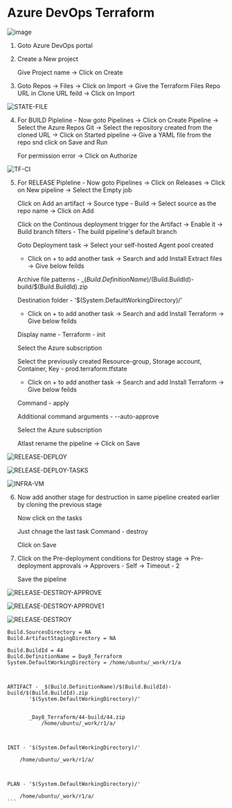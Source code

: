 # Azure DevOps Terraform

![image](https://github.com/Pavan-1997/Azure_DevOps_Terraform/assets/32020205/a4be0789-817c-4681-9f82-c23a1268a743)


1. Goto Azure DevOps portal


2. Create a New project 

	Give Project name -> Click on Create


3. Goto Repos -> Files -> Click on Import -> Give the Terraform Files Repo URL in Clone URL feild -> Click on Import 

![STATE-FILE](https://github.com/Pavan-1997/Azure_DevOps_Terraform/assets/32020205/dc5f70be-692c-4d9b-8e69-e857154766ee)


4. For BUILD Pipleline - Now goto Pipelines -> Click on Create Pipeline -> Select the Azure Repos Git -> Select the repository created from the cloned URL -> Click on Started pipeline -> Give a YAML file from the repo snd click on Save and Run 

	For permission error -> Click on Authorize

![TF-CI](https://github.com/Pavan-1997/Azure_DevOps_Terraform/assets/32020205/ba6dbe6c-37c6-4d60-ad71-41ecbde30681)


5. For RELEASE Pipleline - Now goto Pipelines -> Click on Releases -> Click on New pipeline -> Select the Empty job
	
	Click on Add an artifact -> Source type - Build -> Select source as the repo name -> Click on Add
	
	Click on the Continous deployment trigger for the Artifact -> Enable it -> Build branch filters - The build pipeline's default branch 
	
	Goto Deployment task -> Select your self-hosted Agent pool created 

	- Click on + to add another task -> Search and add Install Extract files -> Give below feilds
	
	Archive file patterns - _$(Build.DefinitionName)/$(Build.BuildId)-
							build/$(Build.BuildId).zip
	
	Destination folder - '$(System.DefaultWorkingDirectory)/'
	
	
	- Click on + to add another task -> Search and add Install Terraform -> Give below feilds
	
	Display name - Terraform - init
	
	Select the Azure subscription
	
	Select the previously created Resource-group, Storage account, Container, Key - prod.terraform.tfstate
	
	- Click on + to add another task -> Search and add Install Terraform -> Give below feilds

	Command - apply 
	
	Additional command arguments - --auto-approve
	
	Select the Azure subscription
	
	Atlast rename the pipeline -> Click on Save

![RELEASE-DEPLOY](https://github.com/Pavan-1997/Azure_DevOps_Terraform/assets/32020205/85b3b9bb-5e25-4e2a-a0d4-ff97cd64032c)

![RELEASE-DEPLOY-TASKS](https://github.com/Pavan-1997/Azure_DevOps_Terraform/assets/32020205/6067b2c3-0df9-41e7-ac9e-c0034faee649)

![INFRA-VM](https://github.com/Pavan-1997/Azure_DevOps_Terraform/assets/32020205/4734defa-cc95-427d-859e-311c5a301d13)


6. Now add another stage for destruction in same pipeline created earlier by cloning the previous stage

	Now click on the tasks
	
	Just chnage the last task Command - destroy 
	
	Click on Save


7. Click on the Pre-deployment conditions for Destroy stage -> Pre-deployment approvals -> Approvers - Self -> Timeout - 2

	Save the pipeline

![RELEASE-DESTROY-APPROVE](https://github.com/Pavan-1997/Azure_DevOps_Terraform/assets/32020205/0c49f8b0-36cf-4f56-8e99-44e67679329f)

![RELEASE-DESTROY-APPROVE1](https://github.com/Pavan-1997/Azure_DevOps_Terraform/assets/32020205/74e600f3-0b25-422b-9494-32a9e6f91cde)

![RELEASE-DESTROY](https://github.com/Pavan-1997/Azure_DevOps_Terraform/assets/32020205/6e89d837-e72f-44e0-b3c2-0a47364b9db8)


````
Build.SourcesDirectory = NA
Build.ArtifactStagingDirectory = NA

Build.BuildId = 44
Build.DefinitionName = Day8_Terraform
System.DefaultWorkingDirectory = /home/ubuntu/_work/r1/a



ARTIFACT - _$(Build.DefinitionName)/$(Build.BuildId)-build/$(Build.BuildId).zip
	   '$(System.DefaultWorkingDirectory)/'


	   _Day8_Terraform/44-build/44.zip
           /home/ubuntu/_work/r1/a/
	   


INIT - '$(System.DefaultWorkingDirectory)/'

	/home/ubuntu/_work/r1/a/



PLAN - '$(System.DefaultWorkingDirectory)/'

 	/home/ubuntu/_work/r1/a/
```
